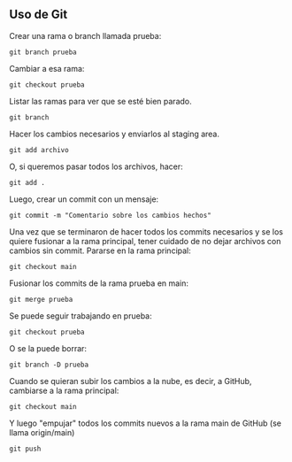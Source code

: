 ## Uso de Git

Crear una rama o branch llamada prueba:

    git branch prueba

Cambiar a esa rama:

    git checkout prueba

Listar las ramas para ver que se esté bien parado.

    git branch

Hacer los cambios necesarios y enviarlos al staging area.

    git add archivo

O, si queremos pasar todos los archivos, hacer:

    git add .

Luego, crear un commit con un mensaje:

    git commit -m "Comentario sobre los cambios hechos"

Una vez que se terminaron de hacer todos los commits necesarios y se los quiere fusionar a la rama principal, tener cuidado de no dejar archivos con cambios sin commit. Pararse en la rama principal:

    git checkout main

Fusionar los commits de la rama prueba en main:

    git merge prueba

Se puede seguir trabajando en prueba:

    git checkout prueba

O se la puede borrar:

    git branch -D prueba

Cuando se quieran subir los cambios a la nube, es decir, a GitHub, cambiarse a la rama principal:

    git checkout main

Y luego "empujar" todos los commits nuevos a la rama main de GitHub (se llama origin/main)

    git push
